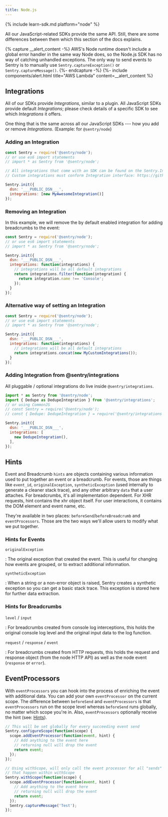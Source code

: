 ```yaml
---
title: Node.js
---
```


{% include learn-sdk.md platform="node" %}

All our JavaScript-related SDKs provide the same API. Still, there are some differences between them which this section of the docs explains.

{% capture __alert_content -%}
AWS's Node runtime doesn't include a global error handler in the same way Node does, so the Node.js SDK has no way of catching unhandled exceptions. The only way to send events to Sentry is to manually use `Sentry.captureException()` or `Sentry.captureMessage()`.
{%- endcapture -%}
{%- include components/alert.html
    title="AWS Lambda"
    content=__alert_content
%}

## Integrations

All of our SDKs provide _Integrations_, similar to a plugin. All JavaScript SDKs provide default _Integrations_; please check details of a specific SDK to see which _Integrations_ it offers.

One thing that is the same across all our JavaScript SDKs --- how you add or remove _Integrations_. (Example: for `@sentry/node`)

### Adding an Integration

```javascript
const Sentry = require('@sentry/node');
// or use es6 import statements
// import * as Sentry from '@sentry/node';

// All integrations that come with an SDK can be found on the Sentry.Integrations object
// Custom integrations must conform Integration interface: https://github.com/getsentry/sentry-javascript/blob/master/packages/types/src/index.ts

Sentry.init({
  dsn: '___PUBLIC_DSN___',
  integrations: [new MyAwesomeIntegration()]
});
```

### Removing an Integration

In this example, we will remove the by default enabled integration for adding breadcrumbs to the event:

```javascript
const Sentry = require('@sentry/node');
// or use es6 import statements
// import * as Sentry from '@sentry/node';

Sentry.init({
  dsn: '___PUBLIC_DSN___',
  integrations: function(integrations) {
    // integrations will be all default integrations
    return integrations.filter(function(integration) { 
      return integration.name !== 'Console';
    });
  }
});
```

### Alternative way of setting an Integration

```javascript
const Sentry = require('@sentry/node');
// or use es6 import statements
// import * as Sentry from '@sentry/node';

Sentry.init({
  dsn: '___PUBLIC_DSN___',
  integrations: function(integrations) {
    // integrations will be all default integrations
    return integrations.concat(new MyCustomIntegrations());
  }
});
```

### Adding Integration from @sentry/integrations

All pluggable / optional integrations do live inside `@sentry/integrations`.

```js
import * as Sentry from '@sentry/node';
import { Dedupe as DedupeIntegration } from '@sentry/integrations';
// or using CommonJS
// const Sentry = require('@sentry/node');
// const { Dedupe: DedupeIntegration } = require('@sentry/integrations');

Sentry.init({
  dsn: '___PUBLIC_DSN___',
  integrations: [
    new DedupeIntegration(),
  ],
});
```

## Hints

Event and Breadcrumb `hints` are objects containing various information used to put together an event or a breadcrumb. For events, those are things like `event_id`, `originalException`, `syntheticException` (used internally to generate a cleaner stack trace), and any other arbitrary `data` that a user attaches. For breadcrumbs, it's all implementation dependent. For XHR requests, hint contains the xhr object itself. For user interactions, it contains the DOM element and event name, etc.

They're available in two places: `beforeSend`/`beforeBreadcrumb` and `eventProcessors`. Those are the two ways we'll allow users to modify what we put together.

### Hints for Events

`originalException`

: The original exception that created the event. This is useful for changing how events are grouped, or to extract additional information.

`syntheticException`

: When a string or a non-error object is raised, Sentry creates a synthetic exception so you can get a basic stack trace. This exception is stored here for further data extraction.

### Hints for Breadcrumbs

`level` / `input`

: For breadcrumbs created from console log interceptions, this holds the original console log level and the original input data to the log function.

`request` / `response` / `event`

: For breadcrumbs created from HTTP requests, this holds the request and response object
(from the node HTTP API) as well as the node event (`response` or `error`).

## EventProcessors

With `eventProcessors` you can hook into the process of enriching the event with additional data. You can add your own `eventProcessor` on the current scope. The difference between `beforeSend` and `eventProcessors` is that `eventProcessors` run on the scope level whereas `beforeSend` runs globally, no matter which scope you're in.
Also, `eventProcessors` optionally receive the hint (see: [Hints](#hints)).

```javascript
// This will be set globally for every succeeding event send
Sentry.configureScope(function(scope) {
  scope.addEventProcessor(function(event, hint) {
    // Add anything to the event here
    // returning null will drop the event
    return event;
  });
});

// Using withScope, will only call the event processor for all "sends"
// that happen within withScope
Sentry.withScope(function(scope) {
  scope.addEventProcessor(function(event, hint) {
    // Add anything to the event here
    // returning null will drop the event
    return event;
  });
  Sentry.captureMessage('Test');
});
```
